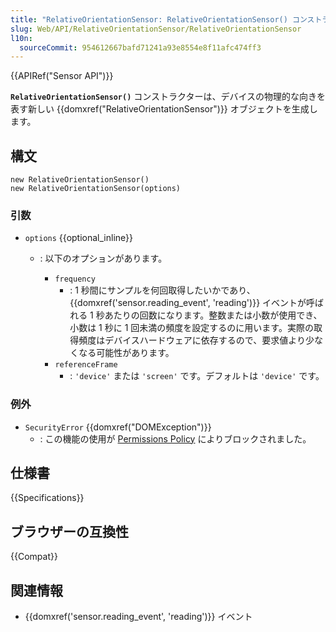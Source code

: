 ```yaml
---
title: "RelativeOrientationSensor: RelativeOrientationSensor() コンストラクター"
slug: Web/API/RelativeOrientationSensor/RelativeOrientationSensor
l10n:
  sourceCommit: 954612667bafd71241a93e8554e8f11afc474ff3
---
```


{{APIRef("Sensor API")}}

**`RelativeOrientationSensor()`** コンストラクターは、デバイスの物理的な向きを表す新しい {{domxref("RelativeOrientationSensor")}} オブジェクトを生成します。

## 構文

```js-nolint
new RelativeOrientationSensor()
new RelativeOrientationSensor(options)
```

### 引数

- `options` {{optional_inline}}

  - : 以下のオプションがあります。

    - `frequency`
      - : 1 秒間にサンプルを何回取得したいかであり、{{domxref('sensor.reading_event', 'reading')}} イベントが呼ばれる 1 秒あたりの回数になります。整数または小数が使用でき、小数は 1 秒に 1 回未満の頻度を設定するのに用います。実際の取得頻度はデバイスハードウェアに依存するので、要求値より少なくなる可能性があります。
    - `referenceFrame`
      - : `'device'` または `'screen'` です。デフォルトは `'device'` です。

### 例外

- `SecurityError` {{domxref("DOMException")}}
  - : この機能の使用が [Permissions Policy](/ja/docs/Web/HTTP/Permissions_Policy) によりブロックされました。

## 仕様書

{{Specifications}}

## ブラウザーの互換性

{{Compat}}

## 関連情報

- {{domxref('sensor.reading_event', 'reading')}} イベント
